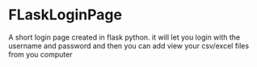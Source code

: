 # FLaskLoginPage
A short login page created in flask python.  it will let you login with the username and password and then you can add view your csv/excel files from you computer

